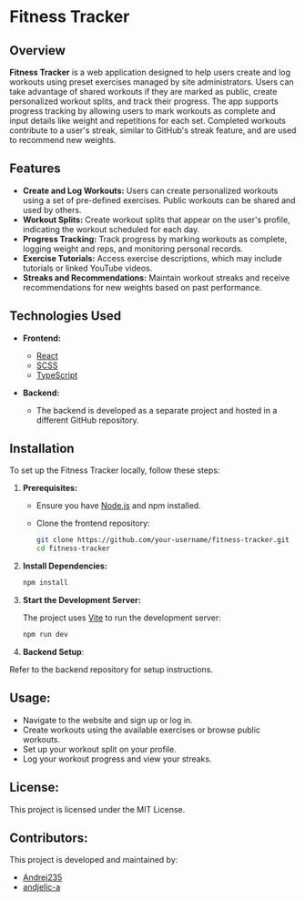 # Fitness Tracker

## Overview

**Fitness Tracker** is a web application designed to help users create and log workouts using preset exercises managed by site administrators. Users can take advantage of shared workouts if they are marked as public, create personalized workout splits, and track their progress. The app supports progress tracking by allowing users to mark workouts as complete and input details like weight and repetitions for each set. Completed workouts contribute to a user's streak, similar to GitHub's streak feature, and are used to recommend new weights.

## Features

- **Create and Log Workouts:** Users can create personalized workouts using a set of pre-defined exercises. Public workouts can be shared and used by others.
- **Workout Splits:** Create workout splits that appear on the user's profile, indicating the workout scheduled for each day.
- **Progress Tracking:** Track progress by marking workouts as complete, logging weight and reps, and monitoring personal records.
- **Exercise Tutorials:** Access exercise descriptions, which may include tutorials or linked YouTube videos.
- **Streaks and Recommendations:** Maintain workout streaks and receive recommendations for new weights based on past performance.

## Technologies Used

- **Frontend:**
  - [React](https://reactjs.org/)
  - [SCSS](https://sass-lang.com/)
  - [TypeScript](https://www.typescriptlang.org/)

- **Backend:** 
  - The backend is developed as a separate project and hosted in a different GitHub repository.

## Installation

To set up the Fitness Tracker locally, follow these steps:

1. **Prerequisites:**
   - Ensure you have [Node.js](https://nodejs.org/) and npm installed.
   - Clone the frontend repository:

     ```bash
     git clone https://github.com/your-username/fitness-tracker.git
     cd fitness-tracker
     ```

2. **Install Dependencies:**

   ```bash
   npm install
   ```
   
3. **Start the Development Server:**
   
   The project uses [Vite](https://vitejs.dev/) to run the development server:

   ```bash
   npm run dev

5. **Backend Setup**:
   
Refer to the backend repository for setup instructions.

## Usage:
   - Navigate to the website and sign up or log in.
   - Create workouts using the available exercises or browse public workouts.
   - Set up your workout split on your profile.
   - Log your workout progress and view your streaks.

## License:
   This project is licensed under the MIT License.

## Contributors:
This project is developed and maintained by:
   - [Andrej235](https://github.com/andrej235)
   - [andjelic-a](https://github.com/andjelic-a)
